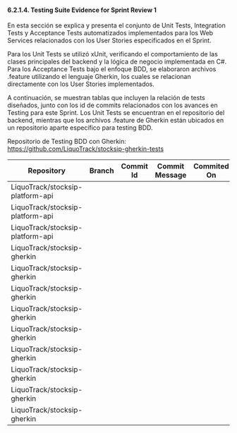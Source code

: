 #### 6.2.1.4. Testing Suite Evidence for Sprint Review 1 ####

En esta sección se explica y presenta el conjunto de Unit Tests, Integration Tests y Acceptance Tests automatizados implementados para los Web Services relacionados con los User Stories especificados en el Sprint.

Para los Unit Tests se utilizó xUnit, verificando el comportamiento de las clases principales del backend y la lógica de negocio implementada en C#. Para los Acceptance Tests bajo el enfoque BDD, se elaboraron archivos .feature utilizando el lenguaje Gherkin, los cuales se relacionan directamente con los User Stories implementados.

A continuación, se muestran tablas que incluyen la relación de tests diseñados, junto con los id de commits relacionados con los avances en Testing para este Sprint. Los Unit Tests se encuentran en el repositorio del backend, mientras que los archivos .feature de Gherkin están ubicados en un repositorio aparte específico para testing BDD.

Repositorio de Testing BDD con Gherkin: https://github.com/LiquoTrack/stocksip-gherkin-tests

| Repository                       | Branch | Commit Id | Commit Message | Commited On |
|----------------------------------|--------|-----------|----------------|-------------|
| LiquoTrack/stocksip-platform-api |        |           |                |             |
| LiquoTrack/stocksip-platform-api |        |           |                |             |
| LiquoTrack/stocksip-platform-api |        |           |                |             |
| LiquoTrack/stocksip-gherkin      |        |           |                |             |
| LiquoTrack/stocksip-gherkin      |        |           |                |             |
| LiquoTrack/stocksip-gherkin      |        |           |                |             |
| LiquoTrack/stocksip-gherkin      |        |           |                |             |
| LiquoTrack/stocksip-gherkin      |        |           |                |             |
| LiquoTrack/stocksip-gherkin      |        |           |                |             |
| LiquoTrack/stocksip-gherkin      |        |           |                |             |
| LiquoTrack/stocksip-gherkin      |        |           |                |             |
| LiquoTrack/stocksip-gherkin      |        |           |                |             |